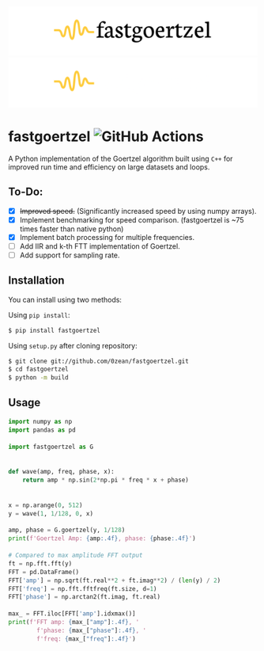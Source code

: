 ![fastgoertzel Logo](https://raw.githubusercontent.com/0zean/fastgoertzel/master/docs/_static/dark%20logo.png#gh-light-mode-only)
![fastgoertzel Logo](https://raw.githubusercontent.com/0zean/fastgoertzel/master/docs/_static/light%20logo.png#gh-dark-mode-only)

<!-- start here -->

fastgoertzel ![GitHub Actions](https://github.com/0zean/fastgoertzel/actions/workflows/CI.yml/badge.svg)
============

A Python implementation of the Goertzel algorithm built using `C++` for improved run time and efficiency on large datasets and loops.


## To-Do:

- [x] ~~Improved speed.~~ (Significantly increased speed by using numpy arrays).
- [x] Implement benchmarking for speed comparison. (fastgoertzel is ~75 times faster than native python)
- [x] Implement batch processing for multiple frequencies.
- [ ] Add IIR and k-th FTT implementation of Goertzel.
- [ ] Add support for sampling rate.

## Installation

You can install using two methods:

Using `pip install`:
```bash
$ pip install fastgoertzel
```

Using `setup.py` after cloning repository:
```bash
$ git clone git://github.com/0zean/fastgoertzel.git
$ cd fastgoertzel
$ python -m build
```

## Usage
```python
import numpy as np
import pandas as pd

import fastgoertzel as G


def wave(amp, freq, phase, x):
    return amp * np.sin(2*np.pi * freq * x + phase)


x = np.arange(0, 512)
y = wave(1, 1/128, 0, x)

amp, phase = G.goertzel(y, 1/128)
print(f'Goertzel Amp: {amp:.4f}, phase: {phase:.4f}')

# Compared to max amplitude FFT output 
ft = np.fft.fft(y)
FFT = pd.DataFrame()
FFT['amp'] = np.sqrt(ft.real**2 + ft.imag**2) / (len(y) / 2)
FFT['freq'] = np.fft.fftfreq(ft.size, d=1)
FFT['phase'] = np.arctan2(ft.imag, ft.real)

max_ = FFT.iloc[FFT['amp'].idxmax()]
print(f'FFT amp: {max_["amp"]:.4f}, '
        f'phase: {max_["phase"]:.4f}, '
        f'freq: {max_["freq"]:.4f}')

```